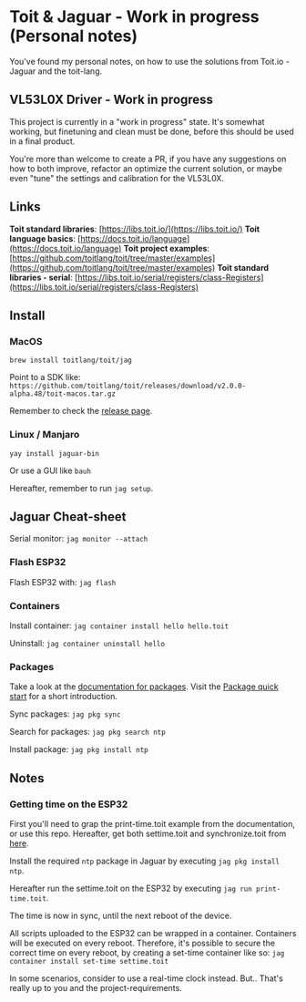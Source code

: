 # Toit & Jaguar - Work in progress (Personal notes)

You've found my personal notes, on how to use the solutions from Toit.io - Jaguar and the toit-lang.

## VL53L0X Driver - Work in progress

This project is currently in a "work in progress" state. It's somewhat working, but finetuning and clean must be done, before this should be used in a final product.

You're more than welcome to create a PR, if you have any suggestions on how to both improve, refactor an optimize the current solution, or maybe even "tune" the settings and calibration for the VL53L0X.

## Links

**Toit standard libraries**: [https://libs.toit.io/](https://libs.toit.io/)
**Toit language basics**: [https://docs.toit.io/language](https://docs.toit.io/language)
**Toit project examples**: [https://github.com/toitlang/toit/tree/master/examples](https://github.com/toitlang/toit/tree/master/examples)
**Toit standard libraries - serial**: [https://libs.toit.io/serial/registers/class-Registers](https://libs.toit.io/serial/registers/class-Registers)

## Install

### MacOS

`brew install toitlang/toit/jag`

Point to a SDK like: `https://github.com/toitlang/toit/releases/download/v2.0.0-alpha.48/toit-macos.tar.gz`

Remember to check the [release page](https://github.com/toitlang/toit/releases).

### Linux / Manjaro

`yay install jaguar-bin`

Or use a GUI like `bauh`

Hereafter, remember to run `jag setup`.

## Jaguar Cheat-sheet

Serial monitor:
`jag monitor --attach`

### Flash ESP32

Flash ESP32 with:
`jag flash`

### Containers

Install container:
`jag container install hello hello.toit`

Uninstall:
`jag container uninstall hello`

### Packages

Take a look at the [documentation for packages](https://docs.toit.io/language/package). Visit the [Package quick start](https://docs.toit.io/language/package/pkgguide) for a short introduction.

Sync packages:
`jag pkg sync`

Search for packages:
`jag pkg search ntp`

Install package:
`jag pkg install ntp`

## Notes

### Getting time on the ESP32

First you'll need to grap the print-time.toit example from the documentation, or use this repo. Hereafter, get both settime.toit and synchronize.toit from [here](https://github.com/toitlang/pkg-ntp/blob/master/examples/).

Install the required `ntp` package in Jaguar by executing `jag pkg install ntp`.

Hereafter run the settime.toit on the ESP32 by executing `jag run print-time.toit`.

The time is now in sync, until the next reboot of the device.

All scripts uploaded to the ESP32 can be wrapped in a container. Containers will be executed on every reboot. Therefore, it's possible to secure the correct time on every reboot, by creating a set-time container like so:
`jag container install set-time settime.toit`

In some scenarios, consider to use a real-time clock instead. But.. That's really up to you and the project-requirements.
